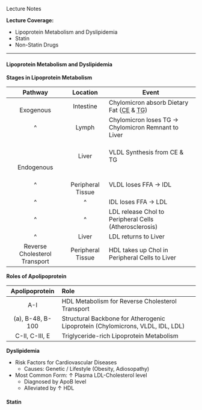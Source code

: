 Lecture Notes

**Lecture Coverage:**
- Lipoprotein Metabolism and Dyslipidemia
- Statin
- Non-Statin Drugs

---
#### **Lipoprotein Metabolism and Dyslipidemia**
**Stages in Lipoprotein Metabolism**

|            Pathway            |       Location        | Event                                                                                                             |
| :---------------------------: | :-------------------: | ----------------------------------------------------------------------------------------------------------------- |
|         <br>Exogenous         |       Intestine       | Chylomicron absorb Dietary Fat (<abbr Title="Cholesteryl Ester">CE</abbr> & <abbr Title="Triglyceride">TG</abbr>) |
|               ^               |         Lymph         | Chylomicron loses TG → Chylomicron Remnant to Liver                                                               |
|    <br><br><br>Endogenous     |         Liver         | VLDL Synthesis from CE & TG                                                                                       |
|               ^               | <br>Peripheral Tissue | VLDL loses FFA → IDL                                                                                              |
|               ^               |           ^           | IDL loses FFA → LDL                                                                                               |
|               ^               |           ^           | LDL release Chol to Peripheral Cells (Atherosclerosis)                                                            |
|               ^               |         Liver         | LDL returns to Liver                                                                                              |
| Reverse Cholesterol Transport |   Peripheral Tissue   | HDL takes up Chol in Peripheral Cells to Liver                                                                    |

**Roles of Apolipoprotein**

|  Apolipoprotein  | Role                                                                           |
| :--------------: | :----------------------------------------------------------------------------- |
|       A-I        | HDL Metabolism for Reverse Cholesterol Transport                               |
| (a), B-48, B-100 | Structural Backbone for Atherogenic Lipoprotein (Chylomicrons, VLDL, IDL, LDL) |
|  C-II, C-III, E  | Triglyceride-rich Lipoprotein Metabolism                                       |

**Dyslipidemia**
- Risk Factors for Cardiovascular Diseases
	- Causes: Genetic / Lifestyle (Obesity, Adiosopathy)
- Most Common Form: ↑ Plasma LDL-Cholesterol level
	- Diagnosed by ApoB level
	- Alleviated by ↑ HDL


#### **Statin**